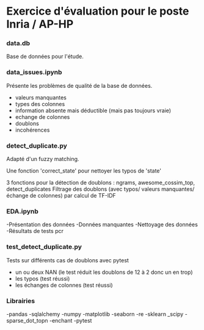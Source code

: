 # Exercice d'évaluation pour le poste Inria / AP-HP

### data.db

Base de données pour l'étude.

### data_issues.ipynb

Présente les problèmes de qualité de la base de données.
- valeurs manquantes
- types des colonnes
- information absente mais déductible (mais pas toujours vraie)
- echange de colonnes
- doublons
- incohérences

### detect_duplicate.py

Adapté d'un fuzzy matching.

Une fonction 'correct_state' pour nettoyer les typos de 'state'

3 fonctions pour la détection de doublons : ngrams, awesome_cossim_top, detect_duplicates
Filtrage des doublons (avec typos/ valeurs manquantes/ échange de colonnes) par calcul de TF-IDF


### EDA.ipynb

-Présentation des données
-Données manquantes
-Nettoyage des données
-Résultats de tests pcr

### test_detect_duplicate.py

Tests sur différents cas de doublons avec pytest
- un ou deux NAN (le test réduit les doublons de 12 à 2 donc un en trop)
- les typos (test réussi)
- les échanges de colonnes (test réussi)

### Librairies

-pandas
-sqlalchemy
-numpy
-matplotlib
-seaborn
-re
-sklearn
_scipy
-sparse_dot_topn
-enchant
-pytest
